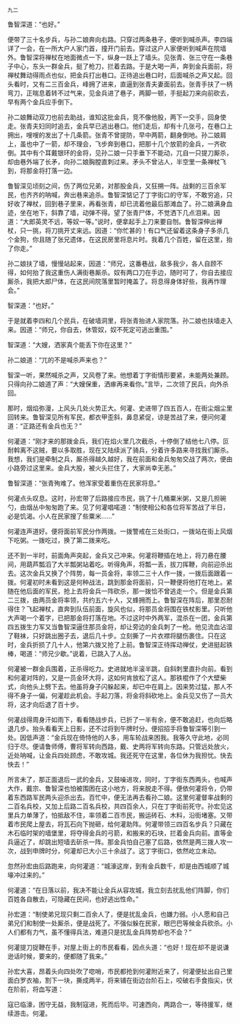     九二 

   鲁智深道：“也好。”

   便带了三十名步兵，与孙二娘奔向右路。只穿过两条巷子，便听到喊杀声。李四端详了一会，在一所大户人家门首，撞开门前去。穿过这户人家便听到喊声在院墙外。鲁智深将禅杖在地面微点一下，纵身一跃上了墙头。见张青、张三守在一条巷子中心，东头一群金兵，挺了枪刀，拦着去路。于是大喝一声，奔到金兵面前，将禅杖舞动得雨点也似，把金兵打出巷口。正待追出巷口时，后面喊杀之声又起。回头看时，又有二三百金兵，峰拥了进来，直逼到张青夫妻面前去。张青手扶了一柄弯刀，正喘息着转不过气来，见金兵进了巷子，两脚一顿，手挺起刀来向前砍去，早有两个金兵应手倒下。

   孙二娘舞动双刀也前去助战，谁知这批金兵，竞不像他股，两下一交手，回身使走。张青夫妇同时追去，金兵早已逃出巷口。他们走后，却有十几张弓，在巷口上拥出，嗖嗖的发出了十几条箭。张青不曾提防，早中两箭，翻身倒地。孙二娘肩上，虽也中了一箭，却不理会，飞步奔到巷口，把那十几个放箭的金兵，一齐砍倒。其中有个耳戴银环的金将，见孙二娘一只手垂下不能动，兀自一只提刀厮杀，却由巷外端了长矛，向孙二娘胸膛直刺过来。矛头不曾沾人，半空里一条禅杖飞到，将那金将打落一边。

   鲁智深见顷刻之间，伤了两位兄弟，对那股金兵，又狂搠一阵。战剩的三百余军民，也齐齐的呐喊，奔出巷来追杀。鲁智深惦记了丁字街口的守军，不敢穷追，只好收了禅杖，回到巷子里来，再看张青，却已流着他最后那滩血了。孙二娘满身血迹，坐在地下，斜靠了墙，动弹不得。望了张青尸体，不觉洒下几点泪来。因道：“大郎英灵不远，等奴一等。”说时，便拿起手上刀来要自刎。鲁智深伸出禅杖，只一挑，将刀挑开丈来远。因道：“你忙甚的！有口气还留着这条身子多杀几个金狗，你且随了张兄遗体，在这民房里将息片时。我着几个百姓，留在这里，抬了你走。”

   孙二娘扶了墙，慢慢站起来，因道：“师兄，这番巷战，敌多我少，各人自顾不得，如何抬了我这重伤人满街巷厮杀。奴有两口刀在手边，随时可了，你自去接应厮杀，我把大郎尸体，在这民间院落里暂时掩盖了。将息得身体好些，我再怍理会。”

   智深道：“也好。”

   于是就着李四和几个民兵，在破墙洞里，将张青抬进人家院落。孙二娘也扶墙走入来。因道：“师兄，你自去，休管奴，奴不死定可逃出重围。”

   智深道：“大嫂，洒家真个能丢下你在这里？”

   孙二娘道：“兀的不是喊杀声来也？”

   智深一听，果然喊杀之声，又风卷了来。他想着丁字街情形要紧，未能两处兼顾。只得向孙二娘道了声：“大嫂保重，洒瘃再来看你。”言毕，二次领了民兵，向外杀回。

   那时，烟焰弥漫，上风头几处火势正大。何灌、史进带了四五百人，在街尘烟尘里回转来。鲁智深见所有军民，都衣甲歪斜，鼻息紧促，谅是苦战了来，便问何灌道：“正路还有金兵也无？”

   何灌道：“刚才来的那拨金兵，我们在焰火里几次截杀，十停倒了结他七八停。叵耐斡离不这贼，要以多取胜，现在又陆续派了骑兵，分着许多路来寻找我们厮杀。我想，我们是牵制之兵，厮杀得越久越好，我在前面和金兵匆匆交战了两次，便由小路旁过这里来。金兵大股，被火头拦住了，大家尚幸无恙。”

   鲁智深道：“张青殉难了。他浑家受着重伤在民家将息。”

   何灌点头叹息。这时，孙宏带了后路接应市民，挑了十几桶粟米粥，又是几担碗勺，由烟丛中匆匆跑了来。见了何灌唱喏道：“制使相公和各位将军苦战了半日，必是饥渴。小人在民家搜了些粟米……”

   何灌连声道好。便将面前军民分作两拨。一拨警戒在三处街口，一拨站在街上风烟下吃粥。一拨吃过，换了第二拨来吃。

   还不到一半时，前面角声突起，金兵又己冲来。何灌将鞭插在地上，将刀悬在腰间，用葫芦瓢滔了大半瓢粥站着吃。听得角声，将瓢一丢，拔刀挥鞭，向前迎杀出去。这次金兵又换了个阵势，每一员金将，率领二三十人作一拨，一拨后面跟着一拨。何灌初时未看到这是何种战法，跳到那金将面前，只一鞭便将他打在地上。紧随在他后面的军民，抢上去将金兵一阵砍杀，那一拨恰不曾逃走一个。但是金兵第二三拨，由两员金将率领，共约五六十人，又蜂拥而上。鲁智深在阵后，那里忍耐得住？飞起禅杖，直奔到队伍前面，旋风也似，将那员金将围在铁杖影里。只听他大声喝一个着字，已把那金将打落在地。不过这时中外两军，混杀在一团，金兵第四五拨生力军又当鲁智深逼住那员金将，却让旁边的金兵刺了一枪。他见流血沾湿了鞋袜，只好跳出圈子去，退后几十步。立刻撕了一片衣襟将腿伤裹住。只在这时，金兵折损了几十人，他第六拨又抢了上前。鲁智深正待挥动禅仗，史进挺起铁棒，喝道：“师兄少歇。”说着，已跳入了人丛。

   何灌被一群金兵围着，正杀得吃力。史进就地半滚半跳，自斜刺里直扑向前。看到和何灌对阵的，又是一员金环大将，这如何肯放松了这人。那铁棍作了个大壁柴式，向他头上劈下去。他虽将身子闪躲起来，却已中在肩上。因来势过猛，那人不得不身子一偏，何灌趁此机会。手起刀落，将金将斜砍地上。金兵见又伤了一员大将，这才向后退了百十步。

   何灌战得周身汗如雨下，看看随战步兵，已折了一半有余，便不敢追赶，也向后略退几步。抬头看看天上日影，还不过将到午牌时分。便招招手将鲁智深等引到一处。因低声道：“金兵现在倚恃他的人多，用车轮战来困我。我等久守此地，必同归于尽。便请鲁师傅，曹将军转向西路，戴、史两将军转向东路。只管远处放火，近处呐喊，让金兵四处顾虑，不敢攻城。我还死守在这里，各位休为我担忧。快去快去！”

   所言未了，那正面退后一武的金兵，又鼓噪进攻，同时，丁字街东西两头，也喊声大作，戴宗、鲁智深也怕被围困在这小地方，将来脱走不得。便依何灌将令，仍带着东西路军民两头迎杀出去。百忙中，便无法再去看孙二娘。这里何灌督率战剩的二百名兵校，又加上后路二百名兵校，共四百余人，只在丁字街前死守。孙宏见这里兵力单薄了，怕抵敌不住，率领着二百市民，搬运砖石、木料，沿街堵塞。又带着市民爬上屋去，将瓦石向下抛砸，给何灌助阵。何灌带领三四百名步兵？只藏在木石临时架的墙堡里，将夺得金兵的弓箭，和搬来的石块，拦着金兵向前。直等金兵逼近了，却跳出短墙去斫杀一阵。那金兵怕自己塞了后路，依然是两三拨人攻一次，战到申牌时分，何灌却已大小三十余战了。这丁字街口，依然屹立未动。

   忽然孙宏由后路跑来，向何灌道：“城濠这岸，到有金兵数千，却是由西城顺了城壕冲过来的。”

   何灌道：“在日落以前，我决不能让金兵从容攻城，我立刻去扰乱他们阵脚，你们百姓各自散去，可隐藏在民间，也好逃出性命。”

   孙宏道：“制使弟兄现只剩二百余人了，便是扰乱金兵，也嫌力弱。小人愿和自己弟兄们和制使一处厮杀，便是战死了。不强似躲在民家，眼巴巴等候金兵砍杀。小人们都有力气，虽不懂得兵法，难道只是扰乱金兵阵势却也不会？”

   何灌提刀捉鞭在手，对屋上街上的市民看看，因点头道：“也好！现在却不是说谦逊话时候，要来的，便都随了我来。”

   孙宏大喜，昂着头向四处吹了唿哨，市民都抢到何灌附近来了，何灌便扯出自己里面白罗衣袖，割下一块，撕成两半，将来铺在街边台阶石上，咬破右手食指尖，伏在阶前，将血写道：

   寇已临濠，困守无益，我制寇进，死而后毕。可速西向，两路合一，等待援军，继续游击。何灌。

